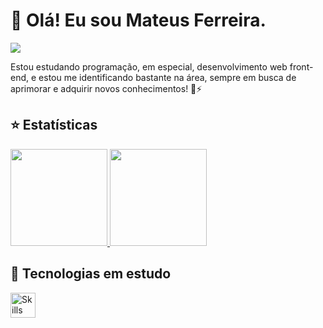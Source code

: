 <div>
  <h1>👋 Olá! Eu sou Mateus Ferreira.</h1>
  <a href="https://www.linkedin.com/in/mateus-ferreira-9ab847270/">
  	<img src="https://img.shields.io/badge/Mateus_Ferreira-000000?style=for-the-badge&logo=linkedin&logoColor=FEA626"/>
	</a>
	<p>Estou estudando programação, em especial, desenvolvimento web front-end, e estou me identificando bastante na área, sempre em busca de aprimorar e adquirir novos conhecimentos! 🤩⚡</p>
</div>

<div>
	<h2>⭐ Estatísticas</h2>
	<a href="https://github.com/Mateus-53">
		<img height="155em" src="https://github-readme-stats.vercel.app/api?username=Mateus-53&show_icons=true&theme=great-gatsby&include_all_commits=true&count_private=true" />
		<img height="155em" src="https://github-readme-stats.vercel.app/api/top-langs/?username=Mateus-53&layout=compact&langs_count=7&theme=great-gatsby" />
	</a>
</div>

<div>
	<h2>🎯 Tecnologias em estudo</h2>
  <img height="40em" src="https://skills.thijs.gg/icons?i=html,css,scss,js,php,git" alt="Skills Icons" >
</div>
